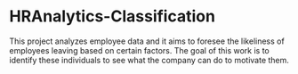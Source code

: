 # HRAnalytics-Classification
This project analyzes employee data and it aims to foresee the likeliness of employees leaving based on certain factors. The goal of this work is to identify these individuals to see what the company can do to motivate them. 
